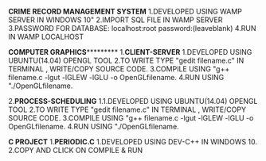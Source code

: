 **CRIME RECORD MANAGEMENT SYSTEM**
1.DEVELOPED USING WAMP SERVER IN WINDOWS 10"
2.IMPORT SQL FILE IN WAMP SERVER
3.PASSWORD FOR DATABASE:
	localhost:root
	password:(leaveblank)
4.RUN IN WAMP LOCALHOST

 **********************COMPUTER GRAPHICS*******************************
1.**CLIENT-SERVER**
	1.DEVELOPED USING UBUNTU(14.04) OPENGL TOOL
	2.TO WRITE TYPE "gedit filename.c" IN TERMINAL , WRITE/COPY SOURCE CODE.
	3.COMPILE USING "g++ filename.c -lgut -lGLEW -lGLU -o OpenGLfilename.
	4.RUN USING "./OpenGLfilename.
	
2.**PROCESS-SCHEDULING**
	1.1.DEVELOPED USING UBUNTU(14.04) OPENGL TOOL
	2.TO WRITE TYPE "gedit filename.c" IN TERMINAL , WRITE/COPY SOURCE CODE.
	3.COMPILE USING "g++ filename.c -lgut -lGLEW -lGLU -o OpenGLfilename.
	4.RUN USING "./OpenGLfilename.
	
**C PROJECT**
1.**PERIODIC.C**
	1.DEVELOPED USING DEV-C++ IN WINDOWS 10.
	2.COPY AND CLICK ON COMPILE & RUN
	

